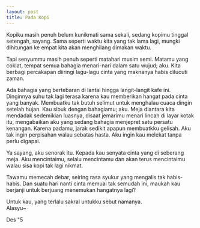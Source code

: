 ```yaml
---
layout: post
title: Pada Kopi
---
```


Kopiku masih penuh belum kunikmati sama sekali, sedang kopimu tinggal setengah, sayang. Sama seperti waktu kita yang tak lama lagi, mungki dihitungan ke empat kita akan menghilang dimakan waktu.

Tapi senyummu masih penuh seperti matahari musim semi. Matamu yang coklat, tempat semua bahagia menari-nari dalam satu wujud; aku. Kita berbagi percakapan diiringi lagu-lagu cinta yang maknanya habis dilucuti zaman.

Ada bahagia yang bertebaran di lantai hingga langit-langit kafe ini. Dinginnya suhu tak lagi terasa karena kau memberikan hangat pada cinta yang banyak. Membuatku tak butuh selimut untuk menghalau cuaca dingin setelah hujan. Kau sibuk dengan bahagiamu; aku. Meja diantara kita mendadak sedemikian luasnya, disaat jemarimu menari lincah di layar kotak itu, mengabaikan aku yang sedang bahagia menjepret satu persatu kenangan. Karena padamu, jarak sedikit apapun membuatkku gelisah. Aku tak ingin perpisahan walau sebatas hasta. Aku ingin kau melekat tanpa perlu digapai.

Ya sayang, aku senorak itu. Kepada kau senyata cinta yang di seberang meja. Aku mencintaimu, selalu mencintamu dan akan terus mencintaimu walau sisa kopi tak lagi nikmat.

Tawamu memecah debar, seiring rasa syukur yang mengalis tak habis-habis. Dan suatu hari nanti cinta memuai tak semudah ini, maukah kau berjanji untuk berjuang menemukan hangatnya lagi?

Untuk kau, yang terlalu sakral untukku sebut namanya.  
Alasyu~

Des "5